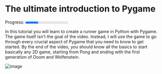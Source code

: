 <h1>The ultimate introduction to Pygame </h1>

<label for="file">Progress:</label> <progress id="file" max="100" value="30"> 30% </progress>

In this tutorial you will learn to create a runner game in Python with Pygame. The game itself isn't the goal of the video. Instead, I will use the game to go through every crucial aspect of Pygame that you need to know to get started. By the end of the video, you should know all the basics to start basically any 2D game, starting from Pong and ending with the first generation of Doom and Wolfenstein.

![image](https://user-images.githubusercontent.com/114522884/196061415-741ce2d0-d2be-472d-af19-8ce4d2ea2f69.png)

